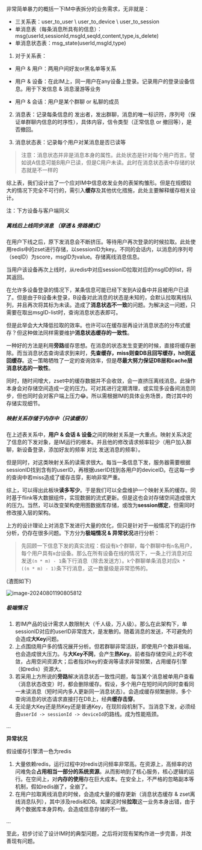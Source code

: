 非常简单暴力的概括一下IM中表拆分的业务需求，无非就是：

- 三关系表：user_to_user \ user_to_device \ user_to_session
- 单消息表（每条消息所具有的信息）：msg(userId,sessionId,msgId,seqId,content,type,is_delete)
- 单消息状态表：msg_state(userId,msgId,type)



1. 对于关系表：

- 用户 & 用户：两用户间好友or黑名单等关系

- 用户 & 设备：在此IM上，同一用户在any设备上登录。记录用户的登录设备信息。用于下发信息 & 消息漫游等业务
- 用户 & 会话：用户是某个群聊 or 私聊的成员



2. 消息表：记录每条信息的 发出者，发出群聊，消息的唯一标识符，序列号（保证单群聊内信息的时序性），具体内容，信令类型（正常信息 or 撤回等），是否撤回。



3. 消息状态表：记录每个用户对某消息是否已读等

> 注意：消息状态并非是消息本身的属性。此处状态是针对每个用户而言。譬如说A信息可能B用户已读，但是C用户未读。此时在消息状态表中存储的状态就是不一样的



综上表，我们设计出了一个应对IM中信息收发业务的表架构雏形。但是在规模较大的情况下完全不可行的，需引入**缓存**及其他优化措施，此处主要解释缓存相关设计。

注：下方设备与客户端同义

##### 离线后上线同步消息 （**穿透 & 旁路模式**）

在用户下线之后，原下发消息会不断挤压。等待用户再次登录的时候拉取。此处使用redis中的zset进行存储，以sessionID为key。不同的会话内，以消息的序列号（seqID）为score，msgID为value。存储离线消息信息。

当用户该设备再次上线时，从redis中对应sessionID拉取对应的msgID的list，将其返回。

在允许多设备登录的情况下，某条信息可能已经下发到A设备中并且被用户已读了。但是由于B设备未登录，B设备对此消息的状态是未知的，会默认拉取离线队列，并且再次将其标为未读。造成了**消息状态不一致**的问题。为解决这一问题，只需要在取出msgID-list时，查询消息状态表即可。

但是此举会大大降低拉取的效率。也许可以在缓存层再设计消息状态的分布式缓存？但这种做法同样需要维护**消息状态缓存的一致性**。

一种好的方法是利用**旁路**缓存思想。在消息的状态发生变更的时候，直接将缓存删除。而当消息状态查询请求到来时，**先查缓存，miss则查DB且回写缓存，hit则返回缓存**。这一策略牺牲了一定的查询效率，但是**尽最大努力保证DB层和cache层消息状态的一致性**。

同时，随时间增大，zset中的缓存数据并不会收敛，会一直挤压离线消息。此操作本身会对存储空间造成一定的压力。可对其进行定期清理，或实现多设备间消息同步，但也同时会对客户端上压力😂。所以需根据IM的具体业务场景，商讨其中的存储实现细节。



##### 映射关系存储于内存中（只读缓存）

在上述表关系中，**用户 & 会话 & 设备**之间的映射关系是一大重点。映射关系决定了信息的下发对象，是IM运行的根本。并且他的修改请求频率较少（用户加入群聊，新设备登录，添加好友的频率 对比 发送消息的频率）。

但是同时，对这类映射关系的读需求很大。每当一条信息下发，服务器需要根据sessionID找到含有的userID，再根据userID找到各用户的deviceID。在这每一步的查询中若miss造成了缓存击穿，影响非常严重。

综上，可以得出此板块**读多写少**。于是我们可以全盘维护一个映射关系的缓存。同时基于flink等大数据组件，实现数据的流式更新。但是这也会对存储空间造成很大的压力。当然，可以改变架构使用图数据库存储，或改为**session绑定**，但需同时修改接入层的架构。



上方的设计理论上对消息下发进行大量的优化，但只是针对于一般情况下的运行作分析，仍存在很多问题。下方分为**极端情况 & 异常状况**进行分析：

> 先回顾一下信息下发的真实流程：假设有`k`个群聊，每个群聊中有`n`名用户，每个用户具有`m`台设备。那么在所有设备在线的情况下，一条上行消息对应发送`(n * m) - 1`条下行消息（除去发送方）。`k`个群聊单条消息对应`k * ((n * m) - 1)`条下行消息，这一数量级是非常恐怖的。

(渣图如下)

![image-20240801190805812](C:\Users\chenz\OneDrive\桌面\note\Imserver\images\image-20240801190805812.png)



##### 极端情况

1. 若IM产品的设计需求人数限制大（千人级，万人级）。那么在此架构下，单sessionID对应的userID非常庞大，是发散的。随着消息的发送，不可避免的会造成**大Key**问题。
2. 上点围绕用户多的情况展开分析。但若群聊非常活跃，即使用户个数非极端，也会造成很大压力。与**大Key不同**，会产生**热Key**。前者指存储空间上的不收敛，占用空间资源大；后者指对key的查询等请求非常频繁，占用缓存引擎（如redis）资源大。
3. 若采用上方所说的**旁路**解决消息状态一致性问题，每当某个消息被单用户查看（消息状态改变）时，都会删除缓存。假设，多个用户在短时间内同时查看同一未读消息（短时间内多人更新同一消息状态）。会造成缓存频繁删除，多个查询消息的状态请求直接打在DB上，经典**缓存击穿**。
4. 无论是大Key还是热Key还是普通Key，在现阶段机制下。当消息下发，必须经由`userId -> sessionId -> deviceId`的路线。成为性能瓶颈。

...



**异常状况**

假设缓存引擎清一色为redis

1. 大量依赖redis，运行过程中对redis访问频率非常高。在资源上，高频率的访问难免会**占用相当一部分的系统资源**。从而影响到了核心服务，核心逻辑的运行。在空间上，对**内存的使用**存在巨大成本。在安全上，不严格的忽略副本等机制，假如redis崩了，全崩了。
2. 在用户拉取离线消息的时候，会造成大量的缓存更新（消息状态缓存  & zset离线消息队列），其中涉及redis和DB。如果这时候**拉取**这一业务本身出错，由于两个数据库本身异构，会造成信息存储的不一致。

...



至此，初步讨论了设计IM时的典型问题，之后将对现有架构作进一步完善，并改善现有问题。